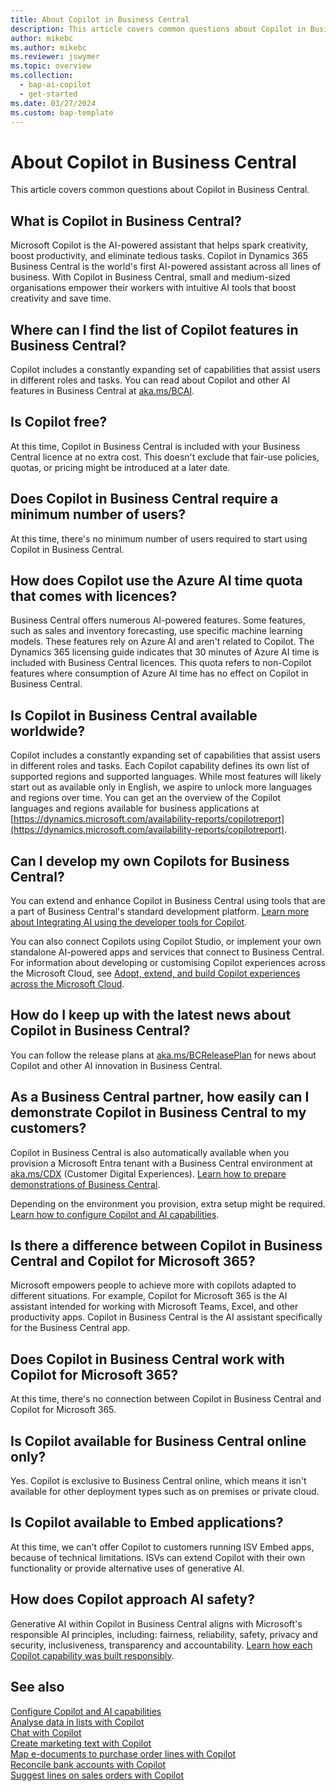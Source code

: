 ```yaml
---
title: About Copilot in Business Central
description: This article covers common questions about Copilot in Business Central.
author: mikebc
ms.author: mikebc
ms.reviewer: jswymer
ms.topic: overview
ms.collection:
  - bap-ai-copilot
  - get-started
ms.date: 03/27/2024
ms.custom: bap-template
---
```


# About Copilot in Business Central

This article covers common questions about Copilot in Business Central.

## What is Copilot in Business Central?

Microsoft Copilot is the AI-powered assistant that helps spark creativity, boost productivity, and eliminate tedious tasks. Copilot in Dynamics 365 Business Central is the world's first AI-powered assistant across all lines of business. With Copilot in Business Central, small and medium-sized organisations empower their workers with intuitive AI tools that boost creativity and save time.

## Where can I find the list of Copilot features in Business Central?

Copilot includes a constantly expanding set of capabilities that assist users in different roles and tasks. You can read about Copilot and other AI features in Business Central at [aka.ms/BCAI](https://aka.ms/BCAI). 

## Is Copilot free? 

At this time, Copilot in Business Central is included with your Business Central licence at no extra cost. This doesn't exclude that fair-use policies, quotas, or pricing might be introduced at a later date.

## Does Copilot in Business Central require a minimum number of users?

At this time, there's no minimum number of users required to start using Copilot in Business Central.

## How does Copilot use the Azure AI time quota that comes with licences?

Business Central offers numerous AI-powered features. Some features, such as sales and inventory forecasting, use specific machine learning models. These features rely on Azure AI and aren't related to Copilot. The Dynamics 365 licensing guide indicates that 30 minutes of Azure AI time is included with Business Central licences. This quota refers to non-Copilot features where consumption of Azure AI time has no effect on Copilot in Business Central.

## Is Copilot in Business Central available worldwide? 

Copilot includes a constantly expanding set of capabilities that assist users in different roles and tasks. Each Copilot capability defines its own list of supported regions and supported languages. While most features will likely start out as available only in English, we aspire to unlock more languages and regions over time. You can get an the overview of the Copilot languages and regions available for business applications at [https://dynamics.microsoft.com/availability-reports/copilotreport](https://dynamics.microsoft.com/availability-reports/copilotreport).

## Can I develop my own Copilots for Business Central?

You can extend and enhance Copilot in Business Central using tools that are a part of Business Central's standard development platform. [Learn more about Integrating AI using the developer tools for Copilot](/dynamics365/business-central/dev-itpro/developer/ai-integration-landing-page).

You can also connect Copilots using Copilot Studio, or implement your own standalone AI-powered apps and services that connect to Business Central. For information about developing or customising Copilot experiences across the Microsoft Cloud, see [Adopt, extend, and build Copilot experiences across the Microsoft Cloud](/microsoft-cloud/dev/copilot/overview).

## How do I keep up with the latest news about Copilot in Business Central? 

You can follow the release plans at [aka.ms/BCReleasePlan](https://aka.ms/BCReleasePlan) for news about Copilot and other AI innovation in Business Central.

## As a Business Central partner, how easily can I demonstrate Copilot in Business Central to my customers?

Copilot in Business Central is also automatically available when you provision a Microsoft Entra tenant with a Business Central environment at [aka.ms/CDX](https://aka.ms/CDX) (Customer Digital Experiences). [Learn how to prepare demonstrations of Business Central](/dynamics365/business-central/dev-itpro/administration/demo-environment).  

Depending on the environment you provision, extra setup might be required. [Learn how to configure Copilot and AI capabilities](/dynamics365/business-central/enable-ai).

## Is there a difference between Copilot in Business Central and Copilot for Microsoft 365?

Microsoft empowers people to achieve more with copilots adapted to different situations. For example, Copilot for Microsoft 365 is the AI assistant intended for working with Microsoft Teams, Excel, and other productivity apps. Copilot in Business Central is the AI assistant specifically for the Business Central app.

## Does Copilot in Business Central work with Copilot for Microsoft 365?

At this time, there's no connection between Copilot in Business Central and Copilot for Microsoft 365.

## Is Copilot available for Business Central online only? 

Yes. Copilot is exclusive to Business Central online, which means it isn't available for other deployment types such as on premises or private cloud.

## Is Copilot available to Embed applications? 

At this time, we can't offer Copilot to customers running ISV Embed apps, because of technical limitations. ISVs can extend Copilot with their own functionality or provide alternative uses of generative AI.

## How does Copilot approach AI safety? 

Generative AI within Copilot in Business Central aligns with Microsoft's responsible AI principles, including: fairness, reliability, safety, privacy and security, inclusiveness, transparency and accountability. [Learn how each Copilot capability was built responsibly](responsible-ai-overview.md).

## See also

[Configure Copilot and AI capabilities](enable-ai.md)  
[Analyse data in lists with Copilot](analysis-assist.md)  
[Chat with Copilot](chat-with-copilot.md)  
[Create marketing text with Copilot](item-marketing-text.md)  
[Map e-documents to purchase order lines with Copilot](map-edocuments-with-copilot.md)  
[Reconcile bank accounts with Copilot](bank-reconciliation-with-copilot.md)  
[Suggest lines on sales orders with Copilot](sales-suggest-sales-lines-with-copilot.md)  